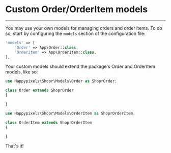 # Custom Order/OrderItem models

---

<a name="section-1"></a>

You may use your own models for managing orders and order items. To do so, start by configuring the `models` section of the configuration file:
```php
'models' => [
    'Order' => App\Order::class,
    'OrderItem' => App\OrderItem::class,
],
```
Your custom models should extend the package's Order and OrderItem models, like so:

```php
use Happypixels\Shopr\Models\Order as ShoprOrder;

class Order extends ShoprOrder 
{

}
```
```php
use Happypixels\Shopr\Models\OrderItem as ShoprOrderItem;

class OrderItem extends ShoprOrderItem 
{

}
```
That's it!